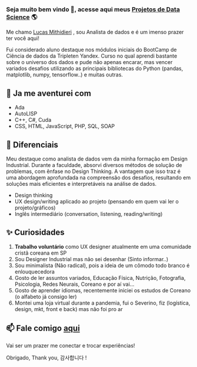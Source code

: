 ### Seja muito bem vindo 👋, acesse aqui meus [Projetos de Data Science](https://github.com/lucas-mithidieri/projetos) 🌎

Me chamo [Lucas Mithidieri](https://www.linkedin.com/in/lucas-mithidieri-pires/) , sou Analista de dados e é um imenso prazer ter você aqui!

Fui considerado aluno destaque nos módulos iniciais do BootCamp de Ciência de dados da Tripleten Yandex. Curso no qual aprendi bastante sobre o universo dos dados e pude não apenas encarar, mas vencer variados desafios utilizando as principais bibliotecas do Python (pandas, matplotlib, numpy, tensorflow..) e muitas outras.

## 🦉 Ja me aventurei com
* Ada
* AutoLISP
* C++, C#, Cuda
* CSS, HTML, JavaScript, PHP, SQL, SOAP

## 💎 Diferenciais
Meu destaque como analista de dados vem da minha formação em Design Industrial. Durante a faculdade, absorvi diversos métodos de solução de problemas, com ênfase no Design Thinking.
A vantagem que isso traz é uma abordagem aprofundada na compreensão dos desafios, resultando em soluções mais eficientes e interpretáveis na análise de dados.
* Design thinking
* UX design/writing aplicado ao projeto (pensando em quem vai ler o projeto/gráficos)
* Inglês intermediário (conversation, listening, reading/writing)

## ✨ Curiosidades
1. __Trabalho voluntário__ como UX designer atualmente em uma comunidade cristã coreana em SP
2. Sou Designer Industrial mas não sei desenhar (Sinto informar..)
3. Sou minimalista (Não radical), pois a ideia de um cômodo todo branco é enlouquecedora
4. Gosto de ler assuntos variados, Educação Física, Nutrição, Fotografia, Psicologia, Redes Neurais, Coreano e por aí vai...
5. Gosto de aprender idiomas, recentemente iniciei os estudos de Coreano (o alfabeto já consigo ler)
6. Montei uma loja virtual durante a pandemia, fui o Severino, fiz (logística, design, mkt, front e back) mas não foi pro ar

## 📫 Fale comigo [aqui](https://www.linkedin.com/in/lucas-mithidieri-pires/) 
Vai ser um prazer me conectar e trocar experiências! 

Obrigado, Thank you, 감사합니다 !
<!--
**lucas-mithidieri/lucas-mithidieri** is a ✨ _special_ ✨ repository because its `README.md` (this file) appears on your GitHub profile.
-->
